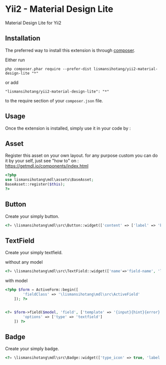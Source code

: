 Yii2 - Material Design Lite 
============================
Material Design Lite for Yii2

Installation
------------

The preferred way to install this extension is through [composer](http://getcomposer.org/download/).

Either run

```
php composer.phar require --prefer-dist lismansihotang/yii2-material-design-lite "*"
```

or add

```
"lismansihotang/yii2-material-design-lite": "*"
```

to the require section of your `composer.json` file.


Usage
-----

Once the extension is installed, simply use it in your code by  :

Asset
-----
Register this asset on your own layout. for any purpose custom you can do it by your self, just see "how to" on : https://getmdl.io/components/index.html

```php
<?php
use lismansihotang\mdl\assets\BaseAsset;
BaseAsset::register($this); 
?>
```

Button
-----
Create your simply button.
```php
<?= \lismansihotang\mdl\src\Button::widget(['content' => ['label' => 'button']]); ?>
```

TextField
-----
Create your simply textfield.

without any model
```php
<?= \lismansihotang\mdl\src\TextField::widget(['name'=>'field-name', 'label'=>'For Label']); ?>
```

with model
```php
<?php $form = ActiveForm::begin([
        'fieldClass' => '\lismansihotang\mdl\src\ActiveField'
    ]); ?>


<?= $form->field($model, 'field', ['template' => '{input}{hint}{error}'])->widget(TextField::className(), [
        'options' => ['type' => 'textfield']
    ]) ?>
```

Badge
-----
Create your simply badge.
```php
<?= \lismansihotang\mdl\src\Badge::widget(['type_icon' => true, 'label' => 'account_box', 'options' => ['data-badge' => '2']]); ?>
```